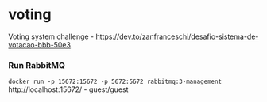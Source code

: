 # voting
Voting system challenge - https://dev.to/zanfranceschi/desafio-sistema-de-votacao-bbb-50e3

### Run RabbitMQ
`docker run -p 15672:15672 -p 5672:5672 rabbitmq:3-management`
http://localhost:15672/ - guest/guest